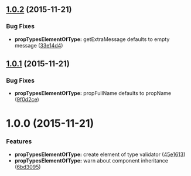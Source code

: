 <a name="1.0.2"></a>
## [1.0.2](https://github.com/tomchentw/react-prop-types-element-of-type/compare/v1.0.1...v1.0.2) (2015-11-21)


### Bug Fixes

* **propTypesElementOfType:** getExtraMessage defaults to empty message ([33e14d4](https://github.com/tomchentw/react-prop-types-element-of-type/commit/33e14d4))



<a name="1.0.1"></a>
## [1.0.1](https://github.com/tomchentw/react-prop-types-element-of-type/compare/v1.0.0...v1.0.1) (2015-11-21)


### Bug Fixes

* **propTypesElementOfType:** propFullName defaults to propName ([9f0d2ce](https://github.com/tomchentw/react-prop-types-element-of-type/commit/9f0d2ce))



<a name="1.0.0"></a>
# 1.0.0 (2015-11-21)


### Features

* **propTypesElementOfType:** create element of type validator ([45e1613](https://github.com/tomchentw/react-prop-types-element-of-type/commit/45e1613))
* **propTypesElementOfType:** warn about component inheritance ([6bd3095](https://github.com/tomchentw/react-prop-types-element-of-type/commit/6bd3095))




